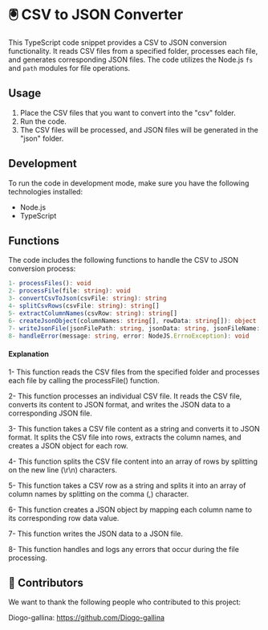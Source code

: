 # 🖲 CSV to JSON Converter

This TypeScript code snippet provides a CSV to JSON conversion functionality. It reads CSV files from a specified folder, processes each file, and generates corresponding JSON files. The code utilizes the Node.js `fs` and `path` modules for file operations.

## Usage

1. Place the CSV files that you want to convert into the "csv" folder.
2. Run the code.
3. The CSV files will be processed, and JSON files will be generated in the "json" folder.

## Development

To run the code in development mode, make sure you have the following technologies installed:

- Node.js
- TypeScript

## Functions

The code includes the following functions to handle the CSV to JSON conversion process:

```typescript
1- processFiles(): void 
2- processFile(file: string): void
3- convertCsvToJson(csvFile: string): string
4- splitCsvRows(csvFile: string): string[]
5- extractColumnNames(csvRow: string): string[]
6- createJsonObject(columnNames: string[], rowData: string[]): object
7- writeJsonFile(jsonFilePath: string, jsonData: string, jsonFileName: string): void
8- handleError(message: string, error: NodeJS.ErrnoException): void
```

#### Explanation

1-  This function reads the CSV files from the specified folder and processes each file by calling the processFile() function.

2- This function processes an individual CSV file. It reads the CSV file, converts its content to JSON format, and writes the JSON data to a corresponding JSON file.

3- This function takes a CSV file content as a string and converts it to JSON format. It splits the CSV file into rows, extracts the column names, and creates a JSON object for each row.

4- This function splits the CSV file content into an array of rows by splitting on the new line (\r\n) characters.

5- This function takes a CSV row as a string and splits it into an array of column names by splitting on the comma (,) character.

6- This function creates a JSON object by mapping each column name to its corresponding row data value.

7- This function writes the JSON data to a JSON file.

8- This function handles and logs any errors that occur during the file processing.


## 🤝 Contributors
We want to thank the following people who contributed to this project:

Diogo-gallina: https://github.com/Diogo-gallina
